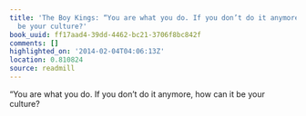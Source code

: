 ```yaml
---
title: 'The Boy Kings: “You are what you do. If you don’t do it anymore, how can it
  be your culture?'
book_uuid: ff17aad4-39dd-4462-bc21-3706f8bc842f
comments: []
highlighted_on: '2014-02-04T04:06:13Z'
location: 0.810824
source: readmill
---
```


“You are what you do. If you don’t do it anymore, how can it be your culture?